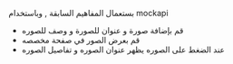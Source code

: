 بستعمال المفاهيم السابقة , وباستخدام mockapi
-  قم بإضافة صورة و عنوان للصورة و وصف للصوره 
- قم بعرض الصور في صفحة مخصصه 
- عند الضغط على الصوره يظهر عنوان الصوره و تفاصيل الصوره 

